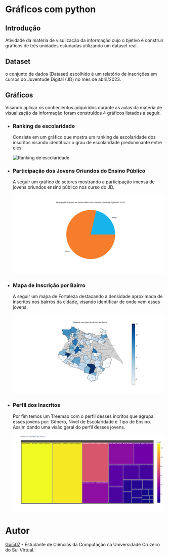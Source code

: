 # Gráficos com python
## Introdução
 Atividade da matéria de visulização da informação cujo o bjetivo é construir gráficos de três unidades estudadas utilizando um dataset real.
## Dataset
o conjunto de dados (Dataset) escolhido é um relatório de inscrições em cursos do Juventude Digital (JD) no mês de abril/2023.
## Gráficos
Visando aplicar os conhecientos adquiridos durante as aulas da matéria de visualização da informação foram construidos 4 gráficos listados a seguir.
<ul>
<li> <h3>Ranking de escolaridade</h3> </li>
<p>Consiste em um gráfico que mostra um ranking de escolaridade dos inscritos visando identificar o grau de escolaridade predominante entre eles.</p>
<img src="Gráficos\Ranking de Escolaridade.png" alt="Ranking de escolaridade">
<li> <h3>Participação dos Jovens Oriundos do Ensino Público</h3> </li>
<p>A seguir um gráfico de setores mostrando a participação imensa de jovens oriundos ensino público nos curso do JD.</p>
<img src="Gráficos\Participação de Jovens Oriundos do Ensino Público.png" alt="Indice de participação de jovens oriundos do ensino público">
<li> <h3>Mapa de Inscrição por Bairro</h3> </li>
<p>A seguir um mapa de Fortaleza destacando a densidade aproximada de inscritos nos bairros da cidade, visando identificar de onde vem esses jovens.</p>
<img src="Gráficos\Mapa de Inscrição por Bairro.png" alt="Densidade de inscritos por bairro">
<li> <h3>Perfil dos Inscritos</h3> </li>
<p>Por fim temos um Treemap com o perfil desses incritos que agrupa esses jovens por: Gênero, Nìvel de Escolaridade e Tipo de Ensino. Assim dando uma visão geral do perfil desses jovens.</p>
<img src="Gráficos\newplot.png" alt="Perfil dos Jovens">
</ul>

# Autor
[Gui507](https://github.com/Gui507/) - Estudante de Ciências da Computação na Universidade Cruzeiro do Sul Virtual.